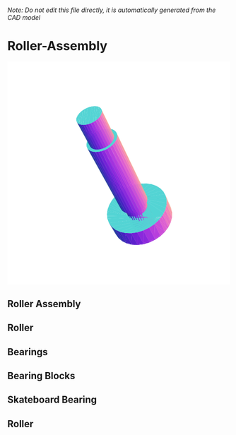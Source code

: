 ###### Note: Do not edit this file directly, it is automatically generated from the CAD model

# Roller-Assembly

![](/project.svg)

## Roller Assembly


## Roller


## Bearings


## Bearing Blocks


## Skateboard Bearing


## Roller


